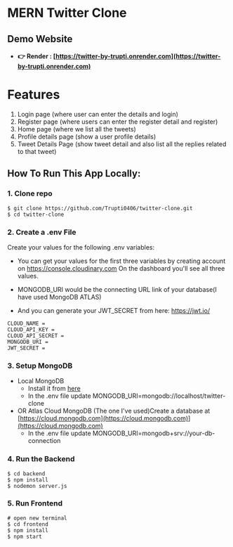 # MERN Twitter Clone

<!-- ![amazona](/frontend/public/images/amazona.jpg) -->

## Demo Website

- **👉 Render : [https://twitter-by-trupti.onrender.com](https://twitter-by-trupti.onrender.com)**

# Features

1. Login page (where user can enter the details and login)
2. Register page (where users can enter the register detail and register)
3. Home page (where we list all the tweets)
4. Profile details page (show a user profile details)
5. Tweet Details Page (show tweet detail and also list all the replies related to that
   tweet)

## How To Run This App Locally:

### 1. Clone repo

```
$ git clone https://github.com/Trupti0406/twitter-clone.git
$ cd twitter-clone
```

### 2. Create a .env File

Create your values for the following .env variables:

- You can get your values for the first three variables by creating account on https://console.cloudinary.com On the dashboard you'll see all three values.

- MONGODB_URI would be the connecting URL link of your database(I have used MongoDB ATLAS)

- And you can generate your JWT_SECRET from here: https://jwt.io/

```
CLOUD_NAME =
CLOUD_API_KEY =
CLOUD_API_SECRET =
MONGODB_URI =
JWT_SECRET =
```

### 3. Setup MongoDB

- Local MongoDB
  - Install it from [here](https://www.mongodb.com/try/download/community)
  - In the .env file update MONGODB_URI=mongodb://localhost/twitter-clone
- OR Atlas Cloud MongoDB (The one I've used)Create a database at [https://cloud.mongodb.com](https://cloud.mongodb.com)](https://cloud.mongodb.com)
  - In the .env file update MONGODB_URI=mongodb+srv://your-db-connection

### 4. Run the Backend

```
$ cd backend
$ npm install
$ nodemon server.js
```

### 5. Run Frontend

```
# open new terminal
$ cd frontend
$ npm install
$ npm start
```

